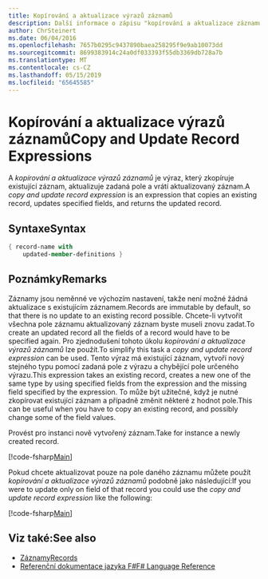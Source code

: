 ```yaml
---
title: Kopírování a aktualizace výrazů záznamů
description: Další informace o zápisu "kopírování a aktualizace záznamu výraz", který zkopíruje existující záznam, aktualizace zadaná pole a vrátí aktualizovaný záznam.
author: ChrSteinert
ms.date: 06/04/2016
ms.openlocfilehash: 7657b0295c9437890baea258295f9e9ab10073dd
ms.sourcegitcommit: 8699383914c24a0df033393f55db3369db728a7b
ms.translationtype: MT
ms.contentlocale: cs-CZ
ms.lasthandoff: 05/15/2019
ms.locfileid: "65645585"
---
```

# <a name="copy-and-update-record-expressions"></a><span data-ttu-id="0e42a-103">Kopírování a aktualizace výrazů záznamů</span><span class="sxs-lookup"><span data-stu-id="0e42a-103">Copy and Update Record Expressions</span></span>

<span data-ttu-id="0e42a-104">A *kopírování a aktualizace výrazů záznamů* je výraz, který zkopíruje existující záznam, aktualizuje zadaná pole a vrátí aktualizovaný záznam.</span><span class="sxs-lookup"><span data-stu-id="0e42a-104">A *copy and update record expression* is an expression that copies an existing record, updates specified fields, and returns the updated record.</span></span>

## <a name="syntax"></a><span data-ttu-id="0e42a-105">Syntaxe</span><span class="sxs-lookup"><span data-stu-id="0e42a-105">Syntax</span></span>

```fsharp
{ record-name with
    updated-member-definitions }
```

## <a name="remarks"></a><span data-ttu-id="0e42a-106">Poznámky</span><span class="sxs-lookup"><span data-stu-id="0e42a-106">Remarks</span></span>

<span data-ttu-id="0e42a-107">Záznamy jsou neměnné ve výchozím nastavení, takže není možné žádná aktualizace s existujícím záznamem.</span><span class="sxs-lookup"><span data-stu-id="0e42a-107">Records are immutable by default, so that there is no update to an existing record possible.</span></span> <span data-ttu-id="0e42a-108">Chcete-li vytvořit všechna pole záznamu aktualizovaný záznam byste museli znovu zadat.</span><span class="sxs-lookup"><span data-stu-id="0e42a-108">To create an updated record all the fields of a record would have to be specified again.</span></span> <span data-ttu-id="0e42a-109">Pro zjednodušení tohoto úkolu *kopírování a aktualizace výrazů záznamů* lze použít.</span><span class="sxs-lookup"><span data-stu-id="0e42a-109">To simplify this task a *copy and update record expression* can be used.</span></span> <span data-ttu-id="0e42a-110">Tento výraz má existující záznam, vytvoří nový stejného typu pomocí zadaná pole z výrazu a chybějící pole určeného výrazu.</span><span class="sxs-lookup"><span data-stu-id="0e42a-110">This expression takes an existing record, creates a new one of the same type by using specified fields from the expression and the missing field specified by the expression.</span></span>
<span data-ttu-id="0e42a-111">To může být užitečné, když je nutné zkopírovat existující záznam a případně změnit některé z hodnot pole.</span><span class="sxs-lookup"><span data-stu-id="0e42a-111">This can be useful when you have to copy an existing record, and possibly change some of the field values.</span></span>

<span data-ttu-id="0e42a-112">Provést pro instanci nově vytvořený záznam.</span><span class="sxs-lookup"><span data-stu-id="0e42a-112">Take for instance a newly created record.</span></span>

[!code-fsharp[Main](../../../samples/snippets/fsharp/lang-ref-1/snippet1905.fs)]

<span data-ttu-id="0e42a-113">Pokud chcete aktualizovat pouze na pole daného záznamu můžete použít *kopírování a aktualizace výrazů záznamů* podobně jako následující:</span><span class="sxs-lookup"><span data-stu-id="0e42a-113">If you were to update only on field of that record you could use the *copy and update record expression* like the following:</span></span>

[!code-fsharp[Main](../../../samples/snippets/fsharp/lang-ref-1/snippet1906.fs)]

## <a name="see-also"></a><span data-ttu-id="0e42a-114">Viz také:</span><span class="sxs-lookup"><span data-stu-id="0e42a-114">See also</span></span>

- [<span data-ttu-id="0e42a-115">Záznamy</span><span class="sxs-lookup"><span data-stu-id="0e42a-115">Records</span></span>](records.md)
- [<span data-ttu-id="0e42a-116">Referenční dokumentace jazyka F#</span><span class="sxs-lookup"><span data-stu-id="0e42a-116">F# Language Reference</span></span>](index.md)
